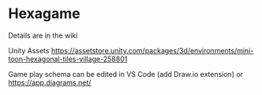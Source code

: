 # Hexagame

Details are in the wiki

Unity Assets
https://assetstore.unity.com/packages/3d/environments/mini-toon-hexagonal-tiles-village-258801

Game play schema can be edited in VS Code (add Draw.io extension) or https://app.diagrams.net/